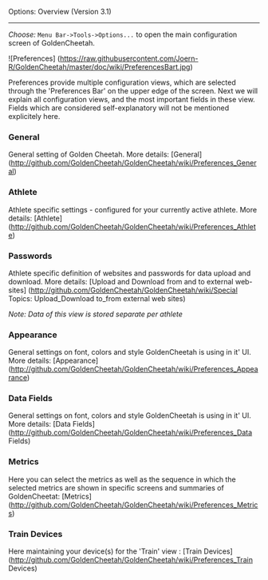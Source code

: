 Options: Overview (Version 3.1)
***

_Choose:_ `Menu Bar->Tools->Options...` to open the main configuration screen of GoldenCheetah.


![Preferences] (https://raw.githubusercontent.com/Joern-R/GoldenCheetah/master/doc/wiki/PreferencesBart.jpg)

Preferences provide multiple configuration views, which are selected through the 'Preferences Bar' on the upper edge of the screen. Next we will explain all configuration views, and the most important fields in these view. Fields which are considered self-explanatory will not be mentioned explicitely here.

### General

General setting of Golden Cheetah. More details: [General] (http://github.com/GoldenCheetah/GoldenCheetah/wiki/Preferences_General)

### Athlete

Athlete specific settings - configured for your currently active athlete. More details: [Athlete] (http://github.com/GoldenCheetah/GoldenCheetah/wiki/Preferences_Athlete)

### Passwords

Athlete specific definition of websites and passwords for data upload and download. More details: [Upload and Download from and to external web-sites] (http://github.com/GoldenCheetah/GoldenCheetah/wiki/Special Topics: Upload_Download to_from external web sites)

_Note: Data of this view is stored separate per athlete_

### Appearance

General settings on font, colors and style GoldenCheetah is using in it' UI. More details: [Appearance] (http://github.com/GoldenCheetah/GoldenCheetah/wiki/Preferences_Appearance)

### Data Fields

General settings on font, colors and style GoldenCheetah is using in it' UI. More details: [Data Fields] (http://github.com/GoldenCheetah/GoldenCheetah/wiki/Preferences_Data Fields)

### Metrics

Here you can select the metrics as well as the sequence in which the selected metrics are shown in specific screens and summaries of GoldenCheetat: [Metrics] (http://github.com/GoldenCheetah/GoldenCheetah/wiki/Preferences_Metrics)

### Train Devices

Here maintaining your device(s) for the 'Train' view : [Train Devices] (http://github.com/GoldenCheetah/GoldenCheetah/wiki/Preferences_Train Devices)















